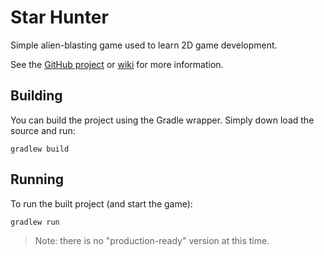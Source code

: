 # Star Hunter

Simple alien-blasting game used to learn 2D game development.

See the [GitHub project](https://github.com/cjstehno/starhunter) or [wiki](https://github.com/cjstehno/starhunter/wiki) for more information.

## Building

You can build the project using the Gradle wrapper. Simply down load the source and run:

```gradlew build```

## Running

To run the built project (and start the game):

```gradlew run```

> Note: there is no "production-ready" version at this time.
